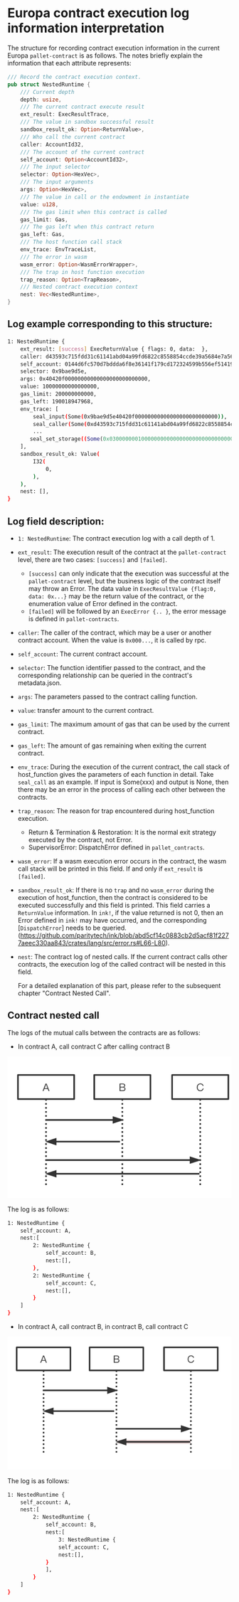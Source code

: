 # Europa contract execution log information interpretation
The structure for recording contract execution information in the current Europa `pallet-contract` is as follows. The notes briefly explain the information that each attribute represents:

```rust
/// Record the contract execution context.
pub struct NestedRuntime {
	/// Current depth
    depth: usize,
	/// The current contract execute result
	ext_result: ExecResultTrace,
	/// The value in sandbox successful result
	sandbox_result_ok: Option<ReturnValue>,
	/// Who call the current contract
    caller: AccountId32,
	/// The account of the current contract
    self_account: Option<AccountId32>,
	/// The input selector
    selector: Option<HexVec>,
	/// The input arguments
    args: Option<HexVec>,
	/// The value in call or the endowment in instantiate
    value: u128,
	/// The gas limit when this contract is called
    gas_limit: Gas,
	/// The gas left when this contract return
    gas_left: Gas,
	/// The host function call stack
    env_trace: EnvTraceList,
	/// The error in wasm
    wasm_error: Option<WasmErrorWrapper>,
	/// The trap in host function execution
    trap_reason: Option<TrapReason>,
	/// Nested contract execution context
    nest: Vec<NestedRuntime>,
}
```

## Log example corresponding to this structure:

```bash
1: NestedRuntime {
    ext_result: [success] ExecReturnValue { flags: 0, data:  },
    caller: d43593c715fdd31c61141abd04a99fd6822c8558854ccde39a5684e7a56da27d (5GrwvaEF...),
    self_account: 0144d6fc570d7bddda6f8e36141f179cd172324599b556ef514193f3105865f6 (5C6NMXaS...),
    selector: 0x9bae9d5e,
    args: 0x40420f00000000000000000000000000,
    value: 10000000000000000,
    gas_limit: 200000000000,
    gas_left: 190018947968,
    env_trace: [
        seal_input(Some(0x9bae9d5e40420f00000000000000000000000000)),
        seal_caller(Some(0xd43593c715fdd31c61141abd04a99fd6822c8558854ccde39a5684e7a56da27d)),
        ...
       seal_set_storage((Some(0x0300000001000000000000000000000000000000000000000000000000000000), Some(0x000000000000000000000000))),
    ],
    sandbox_result_ok: Value(
        I32(
            0,
        ),
    ),
    nest: [],
}
```

## Log field description:

* `1: NestedRuntime`: The contract execution log with a call depth of 1.

* `ext_result`: The execution result of the contract at the `pallet-contract` level, there are two cases: `[success]` and `[failed]`.

  * `[success]` can only indicate that the execution was successful at the `pallet-contract` level, but the business logic of the contract itself may throw an Error. The data value in `ExecResultValue {flag:0, data: 0x...}` may be the return value of the contract, or the enumeration value of Error defined in the contract.
  * `[failed]` will be followed by an `ExecError {.. }`, the error message is defined in `pallet-contracts`.

* `caller`: The caller of the contract, which may be a user or another contract account. When the value is `0x000...`, it is called by rpc.

* `self_account`: The current contract account.

* `selector`: The function identifier passed to the contract, and the corresponding relationship can be queried in the contract's metadata.json.

* `args`: The parameters passed to the contract calling function.

* `value`: transfer amount to the current contract.

* `gas_limit`: The maximum amount of gas that can be used by the current contract.

* `gas_left`: The amount of gas remaining when exiting the current contract.

* `env_trace`: During the execution of the current contract, the call stack of host_function gives the parameters of each function in detail. Take `seal_call` as an example. If input is Some(xxx) and output is None, then there may be an error in the process of calling each other between the contracts.

* `trap_reason`: The reason for trap encountered during host_function execution.

  * Return & Termination & Restoration: It is the normal exit strategy executed by the contract, not Error.
  * SupervisorError: DispatchError defined in `pallet_contracts`.

* `wasm_error`: If a wasm execution error occurs in the contract, the wasm call stack will be printed in this field. If and only if `ext_result` is `[failed]`.

* `sandbox_result_ok`: If there is no `trap` and no `wasm_error` during the execution of host_function, then the contract is considered to be executed successfully and this field is printed. This field carries a `ReturnValue` information. In `ink!`, if the value returned is not 0, then an Error defined in `ink!` may have occurred, and the corresponding [`DispatchError`] needs to be queried. (https://github.com/paritytech/ink/blob/abd5cf14c0883cb2d5acf81f2277aeec330aa843/crates/lang/src/error.rs#L66-L80).

* `nest`: The contract log of nested calls. If the current contract calls other contracts, the execution log of the called contract will be nested in this field.

  For a detailed explanation of this part, please refer to the subsequent chapter "Contract Nested Call".

## Contract nested call
The logs of the mutual calls between the contracts are as follows:

* In contract A, call contract C after calling contract B

![call_other_1](./imgs/call_other_1.png)

The log is as follows:

```bash
1: NestedRuntime {
	self_account: A,
	nest:[
		2: NestedRuntime {
			self_account: B,
			nest:[],
		},
		2: NestedRuntime {
			self_account: C,
			nest:[],
		}
	]
}
```

* In contract A, call contract B, in contract B, call contract C

![call_other_2](./imgs/call_other_2.png)

The log is as follows:

```bash
1: NestedRuntime {
	self_account: A,
	nest:[
		2: NestedRuntime {
			self_account: B,
			nest:[
				3: NestedRuntime {
				self_account: C,
				nest:[],
			}
			],
		}  
	]
}
```